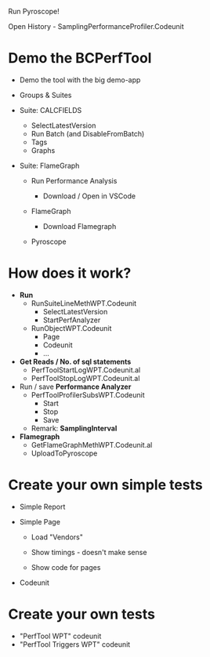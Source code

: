 Run Pyroscope!

Open History - SamplingPerformanceProfiler.Codeunit



# Demo the BCPerfTool 

- Demo the tool with the big demo-app
- Groups & Suites
- Suite: CALCFIELDS
  - SelectLatestVersion
  - Run Batch (and DisableFromBatch)
  - Tags
  - Graphs

- Suite: FlameGraph
  - Run Performance Analysis
    - Download / Open in VSCode

  - FlameGraph
    - Download Flamegraph

  - Pyroscope


# How does it work?

- **Run**
  - RunSuiteLineMethWPT.Codeunit
    - SelectLatestVersion
    - StartPerfAnalyzer
  - RunObjectWPT.Codeunit
    - Page
    - Codeunit
    - ...
- **Get Reads / No. of sql statements**
  - PerfToolStartLogWPT.Codeunit.al
  - PerfToolStopLogWPT.Codeunit.al
- Run / save **Performance Analyzer**
  - PerfToolProfilerSubsWPT.Codeunit
    - Start
    - Stop
    - Save
  - Remark: **SamplingInterval**
- **Flamegraph**
  - GetFlameGraphMethWPT.Codeunit.al
  - UploadToPyroscope

# Create your own simple tests

- Simple Report

- Simple Page

    - Load "Vendors"

    - Show timings - doesn't make sense

    - Show code for pages

- Codeunit

# Create your own tests

  - "PerfTool WPT" codeunit
  - "PerfTool Triggers WPT" codeunit

